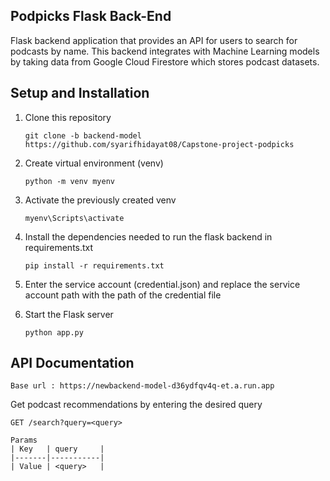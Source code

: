 ## Podpicks Flask Back-End
Flask backend application that provides an API for users to search for podcasts by name. This backend integrates with Machine Learning models by taking data from Google Cloud Firestore which stores podcast datasets.

## Setup and Installation
1. Clone this repository
   ```
   git clone -b backend-model https://github.com/syarifhidayat08/Capstone-project-podpicks
   ```
1. Create virtual environment (venv)
   ```
   python -m venv myenv
   ```
2. Activate the previously created venv
   ```
   myenv\Scripts\activate
   ```
3. Install the dependencies needed to run the flask backend in requirements.txt
   ```
   pip install -r requirements.txt
   ```
4. Enter the service account (credential.json) and replace the service account path with the path of the credential file

5. Start the Flask server
   ```
   python app.py
   ```

## API Documentation
```
Base url : https://newbackend-model-d36ydfqv4q-et.a.run.app
```
Get podcast recommendations by entering the desired query
```
GET /search?query=<query>

Params
| Key   | query     | 
|-------|-----------|
| Value | <query>   |
